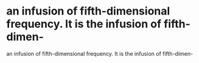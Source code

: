 # an infusion of fifth-dimensional frequency. It is the infusion of fifth-dimen-

an infusion of fifth-dimensional frequency. It is the infusion of fifth-dimen-